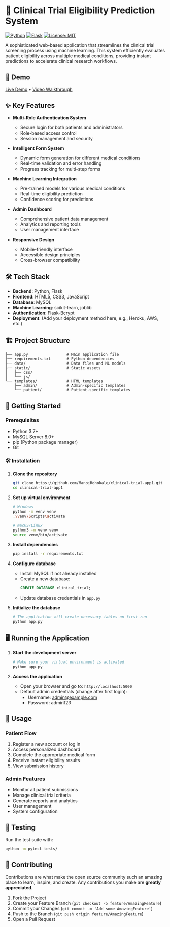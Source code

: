 # 🏥 Clinical Trial Eligibility Prediction System

[![Python](https://img.shields.io/badge/Python-3.7+-blue.svg)](https://www.python.org/downloads/)
[![Flask](https://img.shields.io/badge/Flask-2.0.1-green.svg)](https://flask.palletsprojects.com/)
[![License: MIT](https://img.shields.io/badge/License-MIT-yellow.svg)](https://opensource.org/licenses/MIT)

A sophisticated web-based application that streamlines the clinical trial screening process using machine learning. This system efficiently evaluates patient eligibility across multiple medical conditions, providing instant predictions to accelerate clinical research workflows.

## 🚀 Demo

[Live Demo](#) • [Video Walkthrough](#)

## ✨ Key Features

- **Multi-Role Authentication System**
  - Secure login for both patients and administrators
  - Role-based access control
  - Session management and security

- **Intelligent Form System**
  - Dynamic form generation for different medical conditions
  - Real-time validation and error handling
  - Progress tracking for multi-step forms

- **Machine Learning Integration**
  - Pre-trained models for various medical conditions
  - Real-time eligibility prediction
  - Confidence scoring for predictions

- **Admin Dashboard**
  - Comprehensive patient data management
  - Analytics and reporting tools
  - User management interface

- **Responsive Design**
  - Mobile-friendly interface
  - Accessible design principles
  - Cross-browser compatibility

## 🛠️ Tech Stack

- **Backend**: Python, Flask
- **Frontend**: HTML5, CSS3, JavaScript
- **Database**: MySQL
- **Machine Learning**: scikit-learn, joblib
- **Authentication**: Flask-Bcrypt
- **Deployment**: (Add your deployment method here, e.g., Heroku, AWS, etc.)

## 🏗️ Project Structure

```
├── app.py                 # Main application file
├── requirements.txt       # Python dependencies
├── data/                  # Data files and ML models
├── static/                # Static assets
│   ├── css/
│   └── js/
└── templates/             # HTML templates
    ├── admin/             # Admin-specific templates
    └── patient/           # Patient-specific templates
```

## 🚀 Getting Started

### Prerequisites

- Python 3.7+
- MySQL Server 8.0+
- pip (Python package manager)
- Git

### 🛠 Installation

1. **Clone the repository**
   ```bash
   git clone https://github.com/ManojRohokale/clinical-trial-app1.git
   cd clinical-trial-app1
   ```

2. **Set up virtual environment**
   ```bash
   # Windows
   python -m venv venv
   .\venv\Scripts\activate
   
   # macOS/Linux
   python3 -m venv venv
   source venv/bin/activate
   ```

3. **Install dependencies**
   ```bash
   pip install -r requirements.txt
   ```

4. **Configure database**
   - Install MySQL if not already installed
   - Create a new database:
     ```sql
     CREATE DATABASE clinical_trial;
     ```
   - Update database credentials in `app.py`

5. **Initialize the database**
   ```bash
   # The application will create necessary tables on first run
   python app.py
   ```

## 🖥️ Running the Application

1. **Start the development server**
   ```bash
   # Make sure your virtual environment is activated
   python app.py
   ```

2. **Access the application**
   - Open your browser and go to: `http://localhost:5000`
   - Default admin credentials (change after first login):
     - Username: admin@example.com
     - Password: admin123

## 📱 Usage

### Patient Flow
1. Register a new account or log in
2. Access personalized dashboard
3. Complete the appropriate medical form
4. Receive instant eligibility results
5. View submission history

### Admin Features
- Monitor all patient submissions
- Manage clinical trial criteria
- Generate reports and analytics
- User management
- System configuration

## 🧪 Testing

Run the test suite with:
```bash
python -m pytest tests/
```

## 🤝 Contributing

Contributions are what make the open source community such an amazing place to learn, inspire, and create. Any contributions you make are **greatly appreciated**.

1. Fork the Project
2. Create your Feature Branch (`git checkout -b feature/AmazingFeature`)
3. Commit your Changes (`git commit -m 'Add some AmazingFeature'`)
4. Push to the Branch (`git push origin feature/AmazingFeature`)
5. Open a Pull Request






